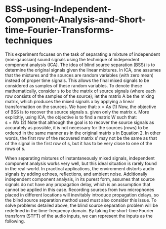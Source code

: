 # BSS-using-Independent-Component-Analysis-and-Short-time-Fourier-Transforms-techniques
This experiment focuses on the task of separating a mixture of independent (non-gaussian)
sound signals using the technique of independent component analysis (ICA). The idea of 
blind source separation (BSS) is to determine the original signals given the linear mixtures.
In ICA, one assumes that the mixtures and the sources are random variables (with zero mean) 
instead of proper time signals. This allows the final mixed signals to be considered as 
samples of these random variables. To denote these mathematically, consider s to be the 
matrix of source signals (where each row consists of the samples of the source); let the 
matrix A be the mixing matrix, which produces the mixed signals x by applying a linear 
transformation on the sources. We have that: 
x = As (1) 
Now, the objective of BSS is to recover the source signals s. given only the matrix x.
More explicitly, using ICA, the objective is to find a matrix W such that:           
s = Wx (2) 
Note that although the goal is to recover the source signals as accurately as possible, 
it is not necessary for the sources (rows) to be ordered in the same manner as in the
original matrix s in Equation 2. In other words, the first row of the recovered matrix s′ 
may not be the same as that of the signal in the first row of s, but it has
to be very close to one of the rows of s. 


When separating mixtures of instantaneously mixed signals, independent component analysis
works very well, but this ideal situation is rarely found in the real-world. In practical
applications, the environment distorts audio signals by adding echoes, reflections, and 
ambient noise. Additionally independent component analysis, in its purest form, assumes 
that source signals do not have any propagation delay, which is an assumption that cannot 
be applied in this case. Recording sources from two microphones placed in different locations 
will inevitably introduce propagation delays, so the blind source separation method used 
must also consider this issue. To solve problems detailed above, the blind source separation 
problem will be redefined in the time-frequency domain. By taking the short-time Fourier
transform (STFT) of the audio inputs, we can represent the inputs as the following.



